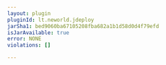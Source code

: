 ```yaml
---
layout: plugin
pluginId: lt.neworld.jdeploy
jarSha1: bed9060ba67105208fba682a1b1d58d0d4f79efd
isJarAvailable: true
error: NONE
violations: []

---
```

